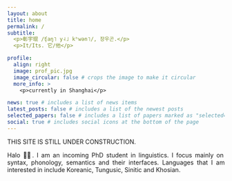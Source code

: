 ```yaml
---
layout: about
title: home
permalink: /
subtitle: 
  <p>彰宇琨 /ʧaŋ˥ y˨˩ kʰwən˥/, 장우곤.</p>
  <p>It/Its. 它/他</p>

profile:
  align: right
  image: prof_pic.jpg
  image_circular: false # crops the image to make it circular
  more_info: >
    <p>currently in Shanghai</p>

news: true # includes a list of news items
latest_posts: false # includes a list of the newest posts
selected_papers: false # includes a list of papers marked as "selected={true}"
social: true # includes social icons at the bottom of the page
---
```


<p text-decoration:underline>THIS SITE IS STILL UNDER CONSTRUCTION.</p>
<p align="justify">
  Halo 👋🏻. I am an incoming PhD student in linguistics. I focus mainly on syntax, phonology, semantics and their interfaces. Languages that I am interested in include Koreanic, Tungusic, Sinitic and Khosian.
</p>
